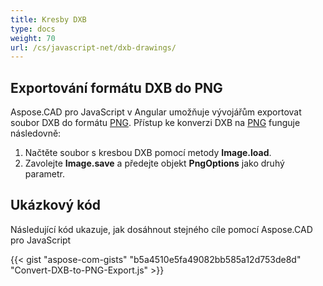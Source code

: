 ```yaml
---
title: Kresby DXB
type: docs
weight: 70
url: /cs/javascript-net/dxb-drawings/
---
```


## **Exportování formátu DXB do PNG**

Aspose.CAD pro JavaScript v Angular umožňuje vývojářům exportovat soubor DXB do formátu [PNG](https://docs.fileformat.com/image/png/).
Přístup ke konverzi DXB na [PNG](https://docs.fileformat.com/image/png/) funguje následovně:

1. Načtěte soubor s kresbou DXB pomocí metody **Image.load**.
1. Zavolejte **Image.save** a předejte objekt **PngOptions** jako druhý parametr.

## Ukázkový kód

Následující kód ukazuje, jak dosáhnout stejného cíle pomocí Aspose.CAD pro JavaScript

{{< gist "aspose-com-gists" "b5a4510e5fa49082bb585a12d753de8d" "Convert-DXB-to-PNG-Export.js" >}}
